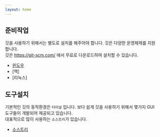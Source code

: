 ```yaml
---
layout: home
---
```

## 준비작업
깃을 사용하기 위해서는 별도로 설치를 해주어야 합니다. 깃은 다양한 운영체제를 지원합니다.  
깃은 https://git-scm.com/ 애서 무료로 다운로드하여 설치할 수 있습니다.

* [윈도우](windows)
* [맥]
* [리눅스]

## 도구설치
기본적인 깃의 동작환경은 `터미널` 입니다. 보다 쉽게 깃을 사용하기 위해서 몇가지 GUI 도구들이 개발되어 제공되고 있습니다.  
대표적으로 많이 사용하는 `소스트리`가 있습니다.

* [소스트리](sourcetree)